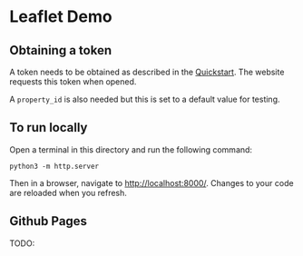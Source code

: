 # Leaflet Demo

## Obtaining a token

A token needs to be obtained as described in the [Quickstart](../quickstart.md). The website
requests this token when opened.

A `property_id` is also needed but this is set to a default value for testing.

## To run locally

Open a terminal in this directory and run the following command:

```
python3 -m http.server
```

Then in a browser, navigate to [http://localhost:8000/](http://localhost:8000/). Changes to your code
are reloaded when you refresh.

## Github Pages

TODO:
